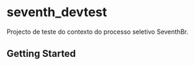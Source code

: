 # seventh_devtest

Projecto de teste do contexto do processo seletivo SeventhBr.

## Getting Started

